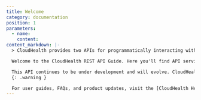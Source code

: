 ```yaml
---
title: Welcome
category: documentation
position: 1
parameters:
  - name:
    content:
content_markdown: |-
  > CloudHealth provides two APIs for programmatically interacting with the platform: a REST API and a GraphQL API. You are currently viewing the documentation for the REST API. To access the documentation for the GraphQL API, [click here](https://help.cloudhealthtech.com/graphql-api/).

  Welcome to the CloudHealth REST API Guide. Here you'll find API services that programmatically retrieve data from the CloudHealth Platform. The CloudHealth REST API has predictable, resource-oriented URLs, and it uses HTTP response codes to indicate API errors. All API responses, including errors, return JSON.

  This API continues to be under development and will evolve. CloudHealth sends information on additions and changes to the API in the Product Updates emails that go out to all customers.
  {: .warning }

  For user guides, FAQs, and product updates, visit the [CloudHealth Help Center](https://help.cloudhealthtech.com){:target="_blank"}.
---
```

